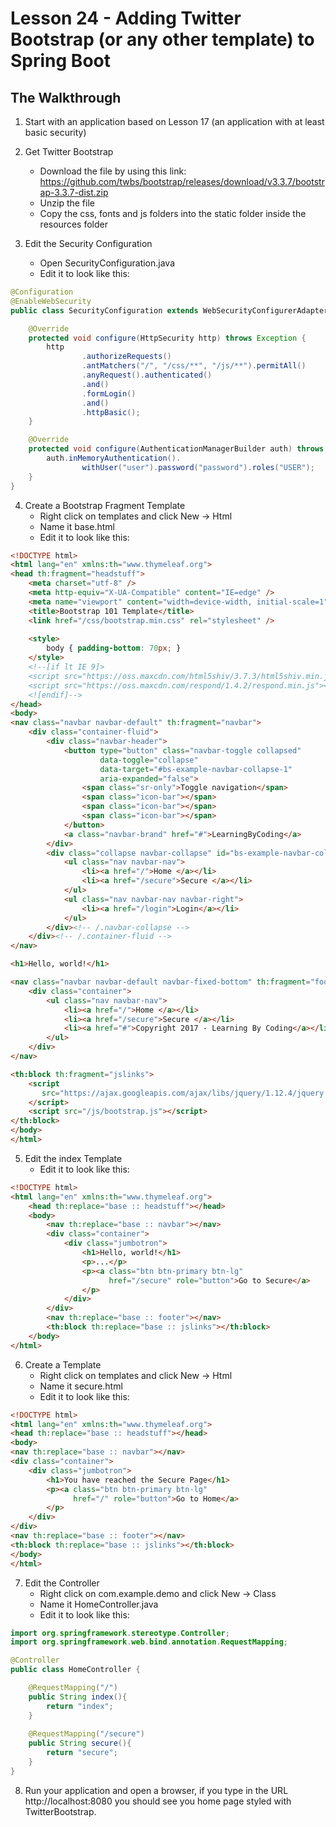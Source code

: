 # Lesson 24 - Adding Twitter Bootstrap (or any other template) to Spring Boot 
## The Walkthrough 

1. Start with an application based on Lesson 17 (an application with at least basic security) 

2. Get Twitter Bootstrap
  	* Download the file by using this link: 
  	https://github.com/twbs/bootstrap/releases/download/v3.3.7/bootstrap-3.3.7-dist.zip
  	* Unzip the file 
  	* Copy the css, fonts and js folders into the static folder inside the resources folder

3. Edit the Security Configuration
	* Open SecurityConfiguration.java
	* Edit it to look like this:
```java
@Configuration
@EnableWebSecurity
public class SecurityConfiguration extends WebSecurityConfigurerAdapter {

    @Override
    protected void configure(HttpSecurity http) throws Exception {
        http
                .authorizeRequests()
                .antMatchers("/", "/css/**", "/js/**").permitAll()
                .anyRequest().authenticated()
                .and()
                .formLogin()
                .and()
                .httpBasic();
    }

    @Override
    protected void configure(AuthenticationManagerBuilder auth) throws Exception {
        auth.inMemoryAuthentication().
                withUser("user").password("password").roles("USER");
    }
}
```
  
4. Create a Bootstrap Fragment Template
  	* Right click on templates and click New -> Html 
	* Name it base.html 
	* Edit it to look like this: 
```html
<!DOCTYPE html>
<html lang="en" xmlns:th="www.thymeleaf.org">
<head th:fragment="headstuff">
    <meta charset="utf-8" />
    <meta http-equiv="X-UA-Compatible" content="IE=edge" />
    <meta name="viewport" content="width=device-width, initial-scale=1" />
    <title>Bootstrap 101 Template</title>
    <link href="/css/bootstrap.min.css" rel="stylesheet" />
    
    <style>
        body { padding-bottom: 70px; }
    </style>
    <!--[if lt IE 9]>
    <script src="https://oss.maxcdn.com/html5shiv/3.7.3/html5shiv.min.js"></script>
    <script src="https://oss.maxcdn.com/respond/1.4.2/respond.min.js"></script>
    <![endif]-->
</head>
<body>
<nav class="navbar navbar-default" th:fragment="navbar">
    <div class="container-fluid">
        <div class="navbar-header">
            <button type="button" class="navbar-toggle collapsed" 
                    data-toggle="collapse" 
                    data-target="#bs-example-navbar-collapse-1" 
                    aria-expanded="false">
                <span class="sr-only">Toggle navigation</span>
                <span class="icon-bar"></span>
                <span class="icon-bar"></span>
                <span class="icon-bar"></span>
            </button>
            <a class="navbar-brand" href="#">LearningByCoding</a>
        </div>
        <div class="collapse navbar-collapse" id="bs-example-navbar-collapse-1">
            <ul class="nav navbar-nav">
                <li><a href="/">Home </a></li>
                <li><a href="/secure">Secure </a></li>
            </ul>
            <ul class="nav navbar-nav navbar-right">
                <li><a href="/login">Login</a></li>
            </ul>
        </div><!-- /.navbar-collapse -->
    </div><!-- /.container-fluid -->
</nav>

<h1>Hello, world!</h1>

<nav class="navbar navbar-default navbar-fixed-bottom" th:fragment="footer">
    <div class="container">
        <ul class="nav navbar-nav">
            <li><a href="/">Home </a></li>
            <li><a href="/secure">Secure </a></li>
            <li><a href="#">Copyright 2017 - Learning By Coding</a></li>
        </ul>
    </div>
</nav>

<th:block th:fragment="jslinks">
    <script
       src="https://ajax.googleapis.com/ajax/libs/jquery/1.12.4/jquery.min.js">
    </script>
    <script src="/js/bootstrap.js"></script>
</th:block>
</body>
</html>
```

5. Edit the index Template
  	* Edit it to look like this: 
```html
<!DOCTYPE html>
<html lang="en" xmlns:th="www.thymeleaf.org">
    <head th:replace="base :: headstuff"></head>
    <body>
        <nav th:replace="base :: navbar"></nav>
        <div class="container">
            <div class="jumbotron">
                <h1>Hello, world!</h1>
                <p>...</p>
                <p><a class="btn btn-primary btn-lg"
                      href="/secure" role="button">Go to Secure</a>
                </p>
            </div>
        </div>
        <nav th:replace="base :: footer"></nav>
        <th:block th:replace="base :: jslinks"></th:block>
    </body>
</html>
```

6. Create a Template
  	* Right click on templates and click New -> Html 
	* Name it secure.html 
	* Edit it to look like this: 
```html
<!DOCTYPE html>
<html lang="en" xmlns:th="www.thymeleaf.org">
<head th:replace="base :: headstuff"></head>
<body>
<nav th:replace="base :: navbar"></nav>
<div class="container">
    <div class="jumbotron">
        <h1>You have reached the Secure Page</h1>
        <p><a class="btn btn-primary btn-lg"
              href="/" role="button">Go to Home</a>
        </p>
    </div>
</div>
<nav th:replace="base :: footer"></nav>
<th:block th:replace="base :: jslinks"></th:block>
</body>
</html>
```

7. Edit the Controller 
	* Right click on com.example.demo and click New -> Class 
	* Name it HomeController.java 
	* Edit it to look like this: 
```java
import org.springframework.stereotype.Controller;
import org.springframework.web.bind.annotation.RequestMapping;

@Controller
public class HomeController {

    @RequestMapping("/")
    public String index(){
        return "index";
    }
    
    @RequestMapping("/secure")
    public String secure(){
        return "secure";
    }
}
```

8. Run your application and open a browser, if you type in the URL 
http://localhost:8080 you should see you home page styled with TwitterBootstrap.
